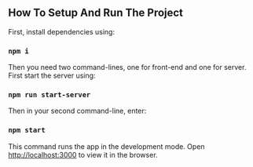 ## How To Setup And Run The Project
First, install dependencies using:

### `npm i`

Then you need two command-lines, one for front-end and one for server. First start the server using:

### `npm run start-server`

Then in your second command-line, enter:

### `npm start`

This command runs the app in the development mode.
Open [http://localhost:3000](http://localhost:3000) to view it in the browser.
